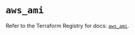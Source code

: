 # `aws_ami`

Refer to the Terraform Registry for docs: [`aws_ami`](https://registry.terraform.io/providers/hashicorp/aws/6.15.0/docs/resources/ami).
